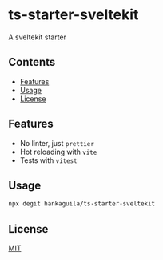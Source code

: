 # ts-starter-sveltekit

A sveltekit starter

## Contents

- [Features](#features)
- [Usage](#usage)
- [License](#license)

## Features

- No linter, just `prettier`
- Hot reloading with `vite`
- Tests with `vitest`

## Usage

```sh
npx degit hankaguila/ts-starter-sveltekit
```

## License

[MIT](LICENSE)
